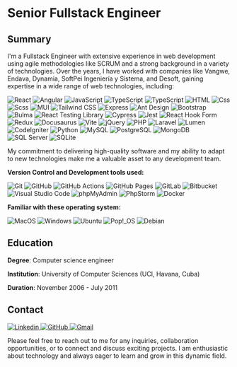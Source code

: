 # Senior Fullstack Engineer

<!-- get log list from here -->
<!-- https://github.com/simple-icons/simple-icons/blob/master/slugs.md -->
<!-- and color from here -->
<!-- https://simpleicons.org/ -->

## Summary
I'm a Fullstack Engineer with extensive experience in web development using agile methodologies like SCRUM and a strong background in a variety of technologies. Over the years, I have worked with companies like Vangwe, Endava, Dynamia, SoftPei Ingeniería y Sistema, and Desoft, gaining expertise in a wide range of web technologies, including:

<p>
  <img alt="React" src="https://img.shields.io/badge/React-61DAFB?logo=react&logoColor=white&style=flat" />
  <img alt="Angular" src="https://img.shields.io/badge/Angular-DD0031?logo=angular&logoColor=white&style=flat" />
  <img alt="JavaScript" src="https://img.shields.io/badge/JavaScript-F7DF1E?logo=javascript&logoColor=white&style=flat" />
  <img alt="TypeScript" src="https://img.shields.io/badge/TypeScript-3178C6?logo=typescript&logoColor=white&style=flat" />
  <img alt="TypeScript" src="https://img.shields.io/badge/Node.js-339933?logo=node.js&logoColor=white&style=flat" />
  <img alt="HTML" src="https://img.shields.io/badge/HTML-E34F26?logo=html5&logoColor=white&style=flat" />
  <img alt="Css" src="https://img.shields.io/badge/CSS-1572B6?logo=css3&logoColor=white&style=flat" />
  <img alt="Scss" src="https://img.shields.io/badge/Scss-CC6699?logo=sass&logoColor=white&style=flat" />
  <img alt="MUI" src="https://img.shields.io/badge/MUI-007FFF?logo=mui&logoColor=white&style=flat" />
  <img alt="Tailwind CSS" src="https://img.shields.io/badge/Tailwind CSS-06B6D4?logo=tailwindcss&logoColor=white&style=flat" />
  <img alt="Express" src="https://img.shields.io/badge/Express-000000?logo=express&logoColor=white&style=flat" />
  <img alt="Ant Design" src="https://img.shields.io/badge/Ant Design-0170FE?logo=antdesign&logoColor=white&style=flat" />
  <img alt="Bootstrap" src="https://img.shields.io/badge/Bootstrap-7952B3?logo=bootstrap&logoColor=white&style=flat" />
  <img alt="Bulma" src="https://img.shields.io/badge/Bulma-00D1B2?logo=bulma&logoColor=white&style=flat" />
  <img alt="React Testing Library" src="https://img.shields.io/badge/React Testing Library-E33332?logo=rtl&logoColor=white&style=flat" />
  <img alt="Cypress" src="https://img.shields.io/badge/Cypress-17202C?logo=cypress&logoColor=white&style=flat" />
  <img alt="Jest" src="https://img.shields.io/badge/Jest-C21325?logo=jest&logoColor=white&style=flat" />
  <img alt="React Hook Form" src="https://img.shields.io/badge/React Hook Form-EC5990?logo=reacthookform&logoColor=white&style=flat" />
  <img alt="Redux" src="https://img.shields.io/badge/Redux-764ABC?logo=redux&logoColor=white&style=flat" />
  <img alt="Docusaurus" src="https://img.shields.io/badge/Docusaurus-3ECC5F?logo=docusaurus&logoColor=white&style=flat" />
  <img alt="Vite" src="https://img.shields.io/badge/Vite-646CFF?logo=vite&logoColor=white&style=flat" />
  <img alt="jQuery" src="https://img.shields.io/badge/jQuery-0769AD?logo=jquery&logoColor=white&style=flat" />
  <img alt="PHP" src="https://img.shields.io/badge/PHP-777BB4?logo=php&logoColor=white&style=flat" />
  <img alt="Laravel" src="https://img.shields.io/badge/Laravel-FF2D20?logo=laravel&logoColor=white&style=flat" />
  <img alt="Lumen" src="https://img.shields.io/badge/Lumen-E74430?logo=lumen&logoColor=white&style=flat" />
  <img alt="CodeIgniter" src="https://img.shields.io/badge/CodeIgniter-EF4223?logo=codeigniter&logoColor=white&style=flat" />
  <img alt="Python" src="https://img.shields.io/badge/Python-3776AB?style=for-the-badge&logo=python&logoColor=white&style=flat" />
  <!-- DB -->
  <img alt="MySQL" src="https://img.shields.io/badge/MySQL-4479A1?logo=mysql&logoColor=white&style=flat" />
  <img alt="PostgreSQL" src="https://img.shields.io/badge/PostgreSQL-336791?logo=postgresql&logoColor=white&style=flat" />
  <img alt="MongoDB" src="https://img.shields.io/badge/MongoDB-47A248?logo=mongodb&logoColor=white&style=flat" />
  <img alt="SQL Server" src="https://img.shields.io/badge/SQL Server-CC2927?logo=microsoft+sql+server&logoColor=white&style=flat" />
  <img alt="SQLite" src="https://img.shields.io/badge/SQLite-003B57?logo=sqlite&logoColor=white&style=flat" />
</p>


My commitment to delivering high-quality software and my ability to adapt to new technologies make me a valuable asset to any development team.
<!--
**Yubisel/yubisel** is a ✨ _special_ ✨ repository because its `README.md` (this file) appears on your GitHub profile.

Here are some ideas to get you started:

- 🔭 I’m currently working on ...
- 🌱 I’m currently learning ...
- 👯 I’m looking to collaborate on ...
- 🤔 I’m looking for help with ...
- 💬 Ask me about ...
- 📫 How to reach me: ...
- 😄 Pronouns: ...
- ⚡ Fun fact: ...
-->


<!-- [![Typing SVG](https://readme-typing-svg.herokuapp.com/?&color=8b72af&lines=Welcome+to+my+GitHub.)](https://git.io/typing-svg) -->


<!-- ### ⚡ Stats:
> [![Top Langs](https://github-readme-stats.vercel.app/api/top-langs/?username=yubisel&layout=compact&title_color=8b72af&icon_color=8b72af&bg_color=222&text_color=FFF&hide_border=true)](https://github.com/anuraghazra/github-readme-stats) -->


<!-- By me a [Coffe](https://ko-fi.com/yubisel)  -->

**Version Control and Development tools used:**
<p>
  <img alt="Git" src="https://img.shields.io/badge/Git-F05032?logo=git&logoColor=white&style=flat" />
  <img alt="GitHub" src="https://img.shields.io/badge/GitHub-181717?logo=github&logoColor=white&style=flat" />
  <img alt="GitHub Actions" src="https://img.shields.io/badge/GitHub Actions-2088FF?logo=githubactions&logoColor=white&style=flat" />
  <img alt="GitHub Pages" src="https://img.shields.io/badge/GitHub Pages-222222?logo=githubpages&logoColor=white&style=flat" />
  <img alt="GitLab" src="https://img.shields.io/badge/GitLab-FC6D26?logo=gitlab&logoColor=white&style=flat" />
  <img alt="Bitbucket" src="https://img.shields.io/badge/Bitbucket-0052CC?logo=bitbucket&logoColor=white&style=flat" />
  <img alt="Visual Studio Code" src="https://img.shields.io/badge/Visual Studio Code-007ACC?logo=visual+studio+code&logoColor=white&style=flat" />
  <img alt="phpMyAdmin" src="https://img.shields.io/badge/phpMyAdmin-6C78AF?logo=phpmyadmin&logoColor=white&style=flat" />
  <img alt="PhpStorm" src="https://img.shields.io/badge/PhpStorm-000000?logo=phpstorm&logoColor=white&style=flat" />
  <img alt="Docker" src="https://img.shields.io/badge/Docker-2496ED?logo=docker&logoColor=white&style=flat" />
</p>


**Familiar with these operating system:**
<p>
  <img alt="MacOS" src="https://img.shields.io/badge/MacOS-000000?logo=macos&logoColor=white&style=flat" />
  <img alt="Windows" src="https://img.shields.io/badge/Windows-0078D6?logo=windows&logoColor=white&style=flat" />
  <img alt="Ubuntu" src="https://img.shields.io/badge/Ubuntu-E95420?logo=ubuntu&logoColor=white&style=flat" />
  <img alt="Pop!_OS" src="https://img.shields.io/badge/Pop!_OS-48B9C7?logo=popos&logoColor=white&style=flat" />
  <img alt="Debian" src="https://img.shields.io/badge/Debian-A81D33?logo=debian&logoColor=white&style=flat" />
</p>



## Education

**Degree**: Computer science engineer

**Institution**: University of Computer Sciences (UCI, Havana, Cuba)

**Duration**: November 2006 - July 2011

## Contact

<a target="_blank" href="https://www.linkedin.com/in/yubisel/">
  <img alt="Linkedin" src="https://img.shields.io/badge/linkedin-0077B5?logo=linkedin&logoColor=white&style=flat" />
</a><a target="_blank" href="https://github.com/Yubisel">
  <img alt="GitHub" src="https://img.shields.io/badge/GitHub-181717?logo=github&logoColor=white&style=flat" />
</a><a target="_blank" href="mailto:yubiselv@gmail.com">
  <img alt="Gmail" src="https://img.shields.io/badge/Gmail-EA4335?logo=gmail&logoColor=white&style=flat" />
</a>

Please feel free to reach out to me for any inquiries, collaboration opportunities, or to connect and discuss exciting projects. I am enthusiastic about technology and always eager to learn and grow in this dynamic field.
